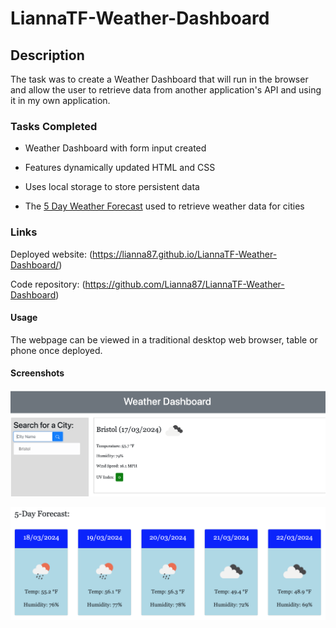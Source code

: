 # LiannaTF-Weather-Dashboard

## Description

The task was to create a Weather Dashboard that will run in the browser and allow the user to retrieve data from another application's API and using it in my own application.


### Tasks Completed

* Weather Dashboard with form input created

* Features dynamically updated HTML and CSS

* Uses local storage to store persistent data

* The [5 Day Weather Forecast](https://openweathermap.org/forecast5) used to retrieve weather data for cities


### Links

Deployed website: (https://lianna87.github.io/LiannaTF-Weather-Dashboard/)

Code repository: (https://github.com/Lianna87/LiannaTF-Weather-Dashboard)


#### Usage

The webpage can be viewed in a traditional desktop web browser, table or phone once deployed. 


#### Screenshots

![Weather Dashboard image 1](assets/images/Weather-Dashboard-Screenshot1.png)

![Weather Dashboard image 2](assets/images/Weather-Dashboard-Screenshot2.png)